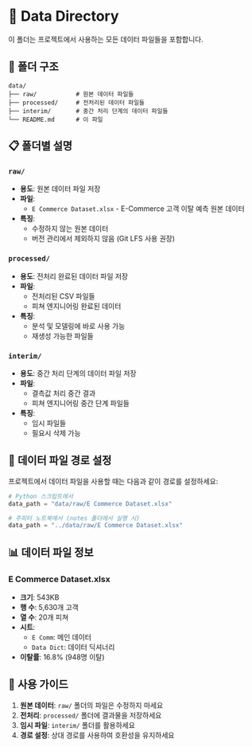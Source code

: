 # 📁 Data Directory

이 폴더는 프로젝트에서 사용하는 모든 데이터 파일들을 포함합니다.

## 📂 폴더 구조

```
data/
├── raw/           # 원본 데이터 파일들
├── processed/     # 전처리된 데이터 파일들
├── interim/       # 중간 처리 단계의 데이터 파일들
└── README.md      # 이 파일
```

## 📋 폴더별 설명

### `raw/`

- **용도**: 원본 데이터 파일 저장
- **파일**:
  - `E Commerce Dataset.xlsx` - E-Commerce 고객 이탈 예측 원본 데이터
- **특징**:
  - 수정하지 않는 원본 데이터
  - 버전 관리에서 제외하지 않음 (Git LFS 사용 권장)

### `processed/`

- **용도**: 전처리 완료된 데이터 파일 저장
- **파일**:
  - 전처리된 CSV 파일들
  - 피쳐 엔지니어링 완료된 데이터
- **특징**:
  - 분석 및 모델링에 바로 사용 가능
  - 재생성 가능한 파일들

### `interim/`

- **용도**: 중간 처리 단계의 데이터 파일 저장
- **파일**:
  - 결측값 처리 중간 결과
  - 피쳐 엔지니어링 중간 단계 파일들
- **특징**:
  - 임시 파일들
  - 필요시 삭제 가능

## 🔧 데이터 파일 경로 설정

프로젝트에서 데이터 파일을 사용할 때는 다음과 같이 경로를 설정하세요:

```python
# Python 스크립트에서
data_path = "data/raw/E Commerce Dataset.xlsx"

# 주피터 노트북에서 (notes 폴더에서 실행 시)
data_path = "../data/raw/E Commerce Dataset.xlsx"
```

## 📊 데이터 파일 정보

### E Commerce Dataset.xlsx

- **크기**: 543KB
- **행 수**: 5,630개 고객
- **열 수**: 20개 피쳐
- **시트**:
  - `E Comm`: 메인 데이터
  - `Data Dict`: 데이터 딕셔너리
- **이탈률**: 16.8% (948명 이탈)

## 🚀 사용 가이드

1. **원본 데이터**: `raw/` 폴더의 파일은 수정하지 마세요
2. **전처리**: `processed/` 폴더에 결과물을 저장하세요
3. **임시 파일**: `interim/` 폴더를 활용하세요
4. **경로 설정**: 상대 경로를 사용하여 호환성을 유지하세요
